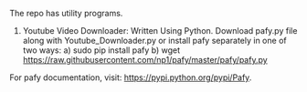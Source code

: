 The repo has utility programs.

1. Youtube Video Downloader:
Written Using Python.
Download pafy.py file along with Youtube_Downloader.py or install pafy separately in one of two ways:
a) sudo pip install pafy
b) wget https://raw.githubusercontent.com/np1/pafy/master/pafy/pafy.py

For pafy documentation, visit: https://pypi.python.org/pypi/Pafy. 
